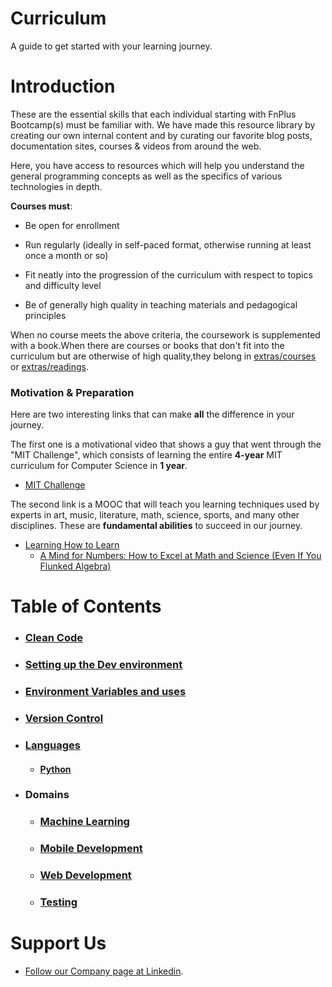 # Curriculum

A guide to get started with your learning journey.

# Introduction

These are the essential skills that each individual starting with FnPlus Bootcamp(s) must be familiar with. We have made this resource library by creating our own internal content and by curating our favorite blog posts, documentation sites, courses & videos from around the web.

Here, you have access to resources which will help you understand the general programming concepts as well as the specifics of various technologies in depth.

 **Courses must**:

- Be open for enrollment

- Run regularly (ideally in self-paced format, otherwise running at least once a month or so)

- Fit neatly into the progression of the curriculum with respect to topics and difficulty level

- Be of generally high quality in teaching materials and pedagogical principles

When no course meets the above criteria, the coursework is supplemented with a book.When there are courses or books that don't fit into the curriculum but are otherwise of high quality,they belong in [extras/courses](extras/courses.md) or [extras/readings](extras/readings.md).

### Motivation & Preparation

Here are two interesting links that can make **all** the difference in your journey.

The first one is a motivational video that shows a guy that went through the "MIT Challenge", which consists of learning the entire **4-year** MIT curriculum for Computer Science in **1 year**.

- [MIT Challenge](https://www.scotthyoung.com/blog/myprojects/mit-challenge-2/)

The second link is a MOOC that will teach you learning techniques used by experts in art, music, literature, math, science, sports, and many other disciplines. These are **fundamental abilities** to succeed in our journey.

- [Learning How to Learn](https://www.coursera.org/learn/learning-how-to-learn)
  - [A Mind for Numbers: How to Excel at Math and Science (Even If You Flunked Algebra)](https://amzn.to/2Lz8j6d)


# Table of Contents

- ### **[Clean Code](https://github.com/fnplus/curriculum/tree/master/Clean%20Code)**

- ### **[Setting up the Dev environment](https://github.com/fnplus/curriculum/tree/master/Setting%20up%20the%20Environment)**

- ### **[Environment Variables and uses](https://github.com/fnplus/curriculum/tree/master/Setting%20up%20the%20Environment#environment-variables-and-uses)**

- ### **[Version Control](https://github.com/fnplus/curriculum/tree/master/Version%20Control)**

- ### **[Languages](https://github.com/fnplus/curriculum/tree/master/Languages)**

  - #### **[Python](https://github.com/fnplus/curriculum/tree/master/Languages/Python)**

- ### Domains
  - ### **[Machine Learning](https://github.com/fnplus/curriculum/tree/master/Machine%20Learning)**
  
  - ### **[Mobile Development](https://github.com/fnplus/curriculum/tree/master/Mobile%20Dev)**
  
  - ### **[Web Development](https://github.com/fnplus/curriculum/tree/master/Web%20Dev#web-dev)**
  
  - ### **[Testing](https://github.com/fnplus/curriculum/tree/master/Testing)**

# Support Us

- [Follow our Company page at Linkedin](https://www.linkedin.com/company/fnplus).

